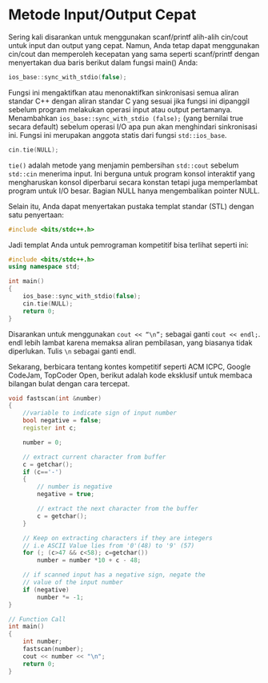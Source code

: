 # Metode Input/Output Cepat
Sering kali disarankan untuk menggunakan scanf/printf alih-alih cin/cout untuk input dan output yang cepat. Namun, Anda tetap dapat menggunakan cin/cout dan memperoleh kecepatan yang sama seperti scanf/printf dengan menyertakan dua baris berikut dalam fungsi main() Anda:
```cpp
ios_base::sync_with_stdio(false);
```
Fungsi ini mengaktifkan atau menonaktifkan sinkronisasi semua aliran standar C++ dengan aliran standar C yang sesuai jika fungsi ini dipanggil sebelum program melakukan operasi input atau output pertamanya. Menambahkan `ios_base::sync_with_stdio (false);` (yang bernilai true secara default) sebelum operasi I/O apa pun akan menghindari sinkronisasi ini. Fungsi ini merupakan anggota statis dari fungsi `std::ios_base`.

```cpp
cin.tie(NULL);
```
`tie()` adalah metode yang menjamin pembersihan `std::cout` sebelum `std::cin` menerima input. Ini berguna untuk program konsol interaktif yang mengharuskan konsol diperbarui secara konstan tetapi juga memperlambat program untuk I/O besar. Bagian NULL hanya mengembalikan pointer NULL.

Selain itu, Anda dapat menyertakan pustaka templat standar (STL) dengan satu penyertaan:
```cpp
#include <bits/stdc++.h>
```

Jadi templat Anda untuk pemrograman kompetitif bisa terlihat seperti ini:
```cpp
#include <bits/stdc++.h>
using namespace std;

int main()
{
    ios_base::sync_with_stdio(false);
    cin.tie(NULL);
    return 0;
}
```
Disarankan untuk menggunakan `cout << “\n”;` sebagai ganti `cout << endl;`. endl lebih lambat karena memaksa aliran pembilasan, yang biasanya tidak diperlukan. Tulis `\n` sebagai ganti endl.

Sekarang, berbicara tentang kontes kompetitif seperti ACM ICPC, Google CodeJam, TopCoder Open, berikut adalah kode eksklusif untuk membaca bilangan bulat dengan cara tercepat.

```cpp
void fastscan(int &number)
{
    //variable to indicate sign of input number
    bool negative = false;
    register int c;

    number = 0;

    // extract current character from buffer
    c = getchar();
    if (c=='-')
    {
        // number is negative
        negative = true;

        // extract the next character from the buffer
        c = getchar();
    }

    // Keep on extracting characters if they are integers
    // i.e ASCII Value lies from '0'(48) to '9' (57)
    for (; (c>47 && c<58); c=getchar())
        number = number *10 + c - 48;

    // if scanned input has a negative sign, negate the
    // value of the input number
    if (negative)
        number *= -1;
}

// Function Call
int main()
{
    int number;
    fastscan(number);
    cout << number << "\n";
    return 0;
}
```